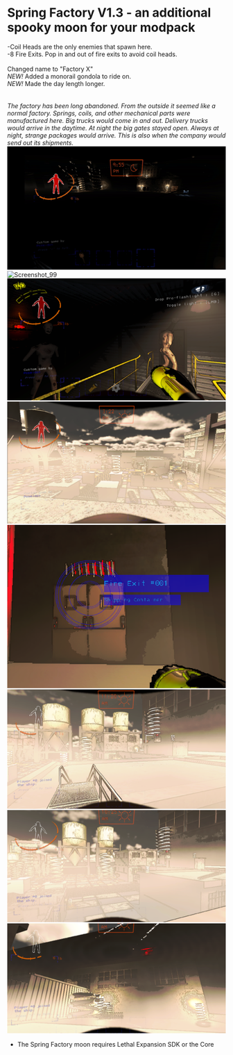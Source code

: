 #  **Spring Factory V1.3 - an additional spooky moon for your modpack** 
-Coil Heads are the only enemies that spawn here.<br>
-8 Fire Exits. Pop in and out of fire exits to avoid coil heads.<br><br>
Changed name to "Factory X"<br>
*NEW!* Added a monorail gondola to ride on.<br>
*NEW!* Made the day length longer.<br><br><br>
*The factory has been long abandoned. From the outside it seemed like a normal factory.  Springs, coils, and other mechanical parts were manufactured here.  Big trucks would come in and out.  Delivery trucks would arrive in the daytime.  At night the big gates stayed open.  Always at night, strange packages would arrive.  This is also when the company would send out its shipments.*
![Screenshot_909](https://github.com/vinrata/SpringFactory/blob/main/gifGondolaNight.gif?raw=true)
![Screenshot_99](https://github.com/vinrata/SpringFactory/blob/main/gif2.gif?raw=true)
![Screenshot_7](https://github.com/vinrata/SpringFactory/blob/main/Screenshot7.png?raw=true)
![Screenshot_9](https://github.com/vinrata/SpringFactory/blob/main/Screenshot9.png?raw=true)
![Screenshot_6](https://github.com/vinrata/SpringFactory/blob/main/Screenshot6.png?raw=true)
![Screenshot_1](https://github.com/vinrata/SpringFactory/blob/main/Screenshot1.png?raw=true)
![Screenshot_3](https://github.com/vinrata/SpringFactory/blob/main/Screenshot3.png?raw=true)
![Screenshot_4](https://github.com/vinrata/SpringFactory/blob/main/Screenshot4.png?raw=true)

- The Spring Factory moon requires Lethal Expansion SDK or the Core
